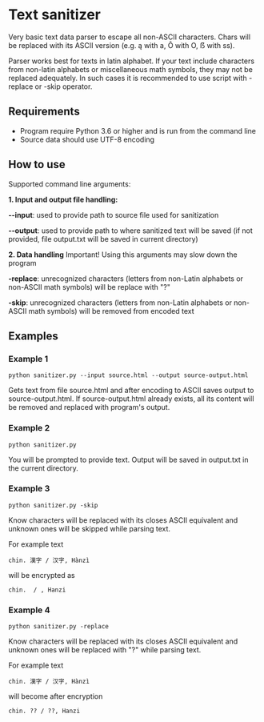 # Text sanitizer

Very basic text data parser to escape all non-ASCII characters. Chars will be replaced with its ASCII version 
(e.g. ą with a, Ô with O, ẞ with ss).

Parser works best for texts in latin alphabet. 
If your text include characters from non-latin alphabets 
or miscellaneous math symbols, they may not be replaced adequately. In such cases it is 
recommended to use script with -replace or -skip operator.

## Requirements 
* Program require Python 3.6 or higher and is run from the command line
* Source data should use UTF-8 encoding

## How to use
Supported command line arguments:

**1. Input and output file handling:** 

**--input**: used to provide path to source file used for sanitization

**--output**: used to provide path to where sanitized text will be saved (if not provided, 
    file output.txt will be saved in current directory)

**2. Data handling**
Important! Using this arguments may slow down the program

**-replace**: unrecognized characters (letters from non-Latin alphabets or non-ASCII math symbols)
will be replace with "?"

**-skip**: unrecognized characters (letters from non-Latin alphabets or non-ASCII math symbols)
will be removed from encoded text
    
## Examples
### Example 1
 `python sanitizer.py --input source.html --output source-output.html`

Gets text from file source.html and after encoding to ASCII saves output to source-output.html. 
If source-output.html already exists, all its content will be removed and replaced with program's output.
### Example 2
 `python sanitizer.py`

You will be prompted to provide text. Output will be saved in output.txt in the current directory.

### Example 3
 `python sanitizer.py -skip`

Know characters will be replaced with its closes ASCII equivalent and unknown ones will be 
skipped while parsing text.

For example text

    chin. 漢字 / 汉字, Hànzì
    
will be encrypted as

    chin.  / , Hanzi
    
### Example 4
 `python sanitizer.py -replace`

Know characters will be replaced with its closes ASCII equivalent and unknown ones will be 
replaced with "?" while parsing text.

For example text

    chin. 漢字 / 汉字, Hànzì
    
will become after encryption

    chin. ?? / ??, Hanzi